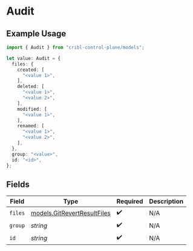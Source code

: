 # Audit

## Example Usage

```typescript
import { Audit } from "cribl-control-plane/models";

let value: Audit = {
  files: {
    created: [
      "<value 1>",
    ],
    deleted: [
      "<value 1>",
      "<value 2>",
    ],
    modified: [
      "<value 1>",
    ],
    renamed: [
      "<value 1>",
      "<value 2>",
    ],
  },
  group: "<value>",
  id: "<id>",
};
```

## Fields

| Field                                                            | Type                                                             | Required                                                         | Description                                                      |
| ---------------------------------------------------------------- | ---------------------------------------------------------------- | ---------------------------------------------------------------- | ---------------------------------------------------------------- |
| `files`                                                          | [models.GitRevertResultFiles](../models/gitrevertresultfiles.md) | :heavy_check_mark:                                               | N/A                                                              |
| `group`                                                          | *string*                                                         | :heavy_check_mark:                                               | N/A                                                              |
| `id`                                                             | *string*                                                         | :heavy_check_mark:                                               | N/A                                                              |